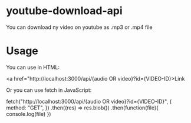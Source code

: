 # youtube-download-api

You can download ny video on youtube as .mp3 or .mp4 file

# Usage

You can use in HTML:

<a href="http://localhost:3000/api/{audio OR video}?id={VIDEO-ID}>Link</a>

Or you can use fetch in JavaScript:

fetch("http://localhost:3000/api/{audio OR video}?id={VIDEO-ID}", {
    method: "GET",
  })
  .then((res) => res.blob())
  .then(function(file){
    console.log(file)
  })
  
   
